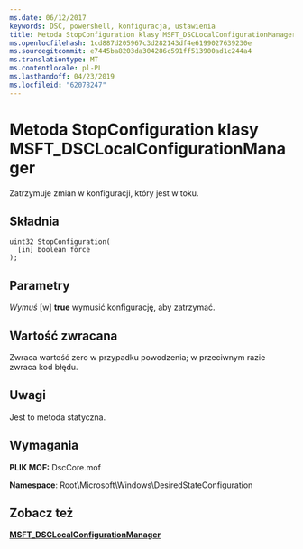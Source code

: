 ```yaml
---
ms.date: 06/12/2017
keywords: DSC, powershell, konfiguracja, ustawienia
title: Metoda StopConfiguration klasy MSFT_DSCLocalConfigurationManager
ms.openlocfilehash: 1cd887d205967c3d282143df4e6199027639230e
ms.sourcegitcommit: e7445ba8203da304286c591ff513900ad1c244a4
ms.translationtype: MT
ms.contentlocale: pl-PL
ms.lasthandoff: 04/23/2019
ms.locfileid: "62078247"
---
```

# <a name="stopconfiguration-method-of-the-msftdsclocalconfigurationmanager-class"></a>Metoda StopConfiguration klasy MSFT_DSCLocalConfigurationManager

Zatrzymuje zmian w konfiguracji, który jest w toku.

## <a name="syntax"></a>Składnia

```mof
uint32 StopConfiguration(
  [in] boolean force
);
```

## <a name="parameters"></a>Parametry

*Wymuś* \[w\] **true** wymusić konfigurację, aby zatrzymać.

## <a name="return-value"></a>Wartość zwracana

Zwraca wartość zero w przypadku powodzenia; w przeciwnym razie zwraca kod błędu.

## <a name="remarks"></a>Uwagi

Jest to metoda statyczna.

## <a name="requirements"></a>Wymagania

**PLIK MOF:** DscCore.mof

**Namespace**: Root\Microsoft\Windows\DesiredStateConfiguration

## <a name="see-also"></a>Zobacz też

[**MSFT_DSCLocalConfigurationManager**](msft-dsclocalconfigurationmanager.md)